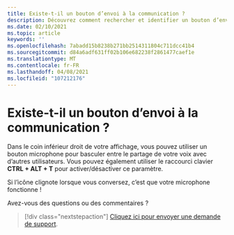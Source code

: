 ```yaml
---
title: Existe-t-il un bouton d’envoi à la communication ?
description: Découvrez comment rechercher et identifier un bouton d’envoi à la communication dans votre vue AltspaceVR.
ms.date: 02/10/2021
ms.topic: article
keywords: ''
ms.openlocfilehash: 7abadd15b8238b271bb2514311804c711dcc41b4
ms.sourcegitcommit: d84a6adf631ff02b106e682238f2861477caef1e
ms.translationtype: MT
ms.contentlocale: fr-FR
ms.lasthandoff: 04/08/2021
ms.locfileid: "107212176"
---
```

# <a name="is-there-a-push-to-talk-button"></a>Existe-t-il un bouton d’envoi à la communication ?

Dans le coin inférieur droit de votre affichage, vous pouvez utiliser un bouton microphone pour basculer entre le partage de votre voix avec d’autres utilisateurs. Vous pouvez également utiliser le raccourci clavier **CTRL + ALT + T** pour activer/désactiver ce paramètre. 
 
Si l’icône clignote lorsque vous conversez, c’est que votre microphone fonctionne !
 
Avez-vous des questions ou des commentaires ? 

> [!div class="nextstepaction"]
> [Cliquez ici pour envoyer une demande de support](https://help.altvr.com/hc/requests/new).